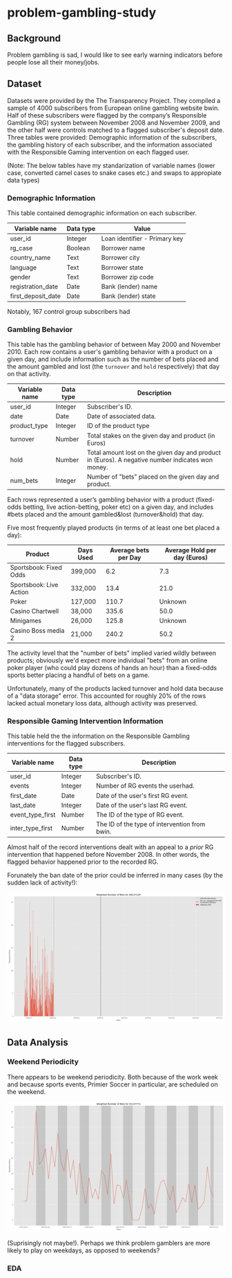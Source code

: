 # problem-gambling-study

## Background

Problem gambling is sad, I would like to see early warning indicators before people lose all their money/jobs.

## Dataset

Datasets were provided by the The Transparency Project.  They compiled a sample of 4000 subscribers from European online gambling website bwin. Half of these subscribers were flagged by the company’s Responsible Gambling (RG) system between November 2008 and November 2009, and the other half were controls matched to a flagged subscriber's deposit date. Three tables were provided: Demographic information of the subscribers, the gambling history of each subscriber, and the information associated with the Responsible Gaming intervention on each flagged user.

(Note: The below tables have my standarization of variable names (lower case, converted camel cases to snake cases etc.) and swaps to appropiate data types)

### Demographic Information

This table contained demographic information on each subscriber.

| Variable name     | Data type | Value                              |
|-------------------|-----------|-------------------------------------------------------|
| user_id    | Integer      | Loan identifier - Primary key                         |
| rg_case              | Boolean      | Borrower name                                         |
| country_name              | Text      | Borrower city                                         |
| language             | Text      | Borrower state                                        |
| gender               | Text      | Borrower zip code                                     |
| registration_date              | Date      | Bank (lender) name                                    |
| first_deposit_date        | Date      | Bank (lender) state                                   |

Notably, 167 control group subscribers had 

### Gambling Behavior

This table has the gambling behavior of  between May 2000 and November 2010. Each row contains a user's gambling behavior with a product on a given day, and include information such as the number of bets placed and the amount gambled and lost (the `turnover` and `hold` respectively) that day on that activity.

| Variable name     | Data type | Description                             |
|-------------------|-----------|-------------------------------------------------------|
| user_id    | Integer      | Subscriber's ID.                        |
| date              | Date      | Date of associated data.                                         |
| product_type              | Integer      | ID of the product type                                         |
| turnover             | Number      | Total stakes on the given day and product (in Euros)                                     |
| hold               | Number      | Total amount lost on the given day and product in (Euros). A negative number indicates won money.                                      |
| num_bets              | Integer      | Number of "bets" placed on the given day and product.                                 |

Each rows represented a user’s gambling behavior with a product (fixed-odds betting, live action-betting, poker etc) on a given day, and includes #bets placed and the amount gambled&lost (turnover&hold) that day.

Five most frequently played products (in terms of at least one bet placed a day):

| Product    | Days Used | Average bets per Day | Average Hold per day (Euros)
|-------------------|-----------|-----------------|--------------------------------------|
| Sportsbook: Fixed Odds    | 399,000    | 6.2                        | 7.3
| Sportsbook: Live Action             | 332,000      | 13.4   | 21.0
| Poker             | 127,000      | 110.7          | Unknown
| Casino Chartwell   | 38,000      | 335.6     | 50.0
| Minigames    | 26,000      | 125.8      | Unknown
| Casino Boss media 2     | 21,000  | 240.2   | 50.2

The activity level that the "number of bets" implied varied wildly between products; obviously we'd expect more individual "bets" from an online poker player (who could play dozens of hands an hour) than a fixed-odds sports better placing a handful of bets on a game.

Unfortunately, many of the products lacked turnover and hold data because of a "data storage" error. This accounted for roughly 20% of the rows lacked actual monetary loss data, although activity was preserved.

### Responsible Gaming Intervention Information

This table held the the information on the Responsible Gambling interventions for the flagged subscribers.

| Variable name     | Data type | Description                             |
|-------------------|-----------|-------------------------------------------------------|
| user_id    | Integer      | Subscriber's ID.                       |
| events    | Integer      | Number of RG events the userhad.                       |
| first_date              | Date      | Date of the user's first RG event.                                         |
| last_date             | Integer      | Date of the user's last RG event.                                       |
| event_type_first             | Number      | The ID of the type of RG event.                                  |
| inter_type_first               | Number      | The ID of the type of intervention from bwin.                       |

Almost half of the record interventions dealt with an appeal to a *prior* RG intervention that happened before November 2008. In other words, the flagged behavior happened prior to the recorded RG. 

Forunately the ban date of the prior could be inferred in many cases (by the sudden lack of activity!):

![](images/RG_reopen.png)

## Data Analysis

### Weekend Periodicity

There appears to be weekend periodicity. Both because of the work week and because sports events, Primier Soccer in particular, are scheduled on the weekend. 

![](images/weekend_period.png)

(Suprisingly not maybe!). Perhaps we think problem gamblers are more likely to play on weekdays, as opposed to weekends?

### EDA 

